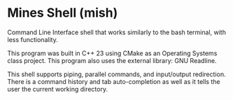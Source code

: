 # Mines Shell (mish)
Command Line Interface shell that works similarly to the bash terminal, with less functionality.

This program was built in C++ 23 using CMake as an Operating Systems class project.
This program also uses the external library: GNU Readline.

This shell supports piping, parallel commands, and input/output redirection.
There is a command history and tab auto-completion as well as it tells the user the current working directory.